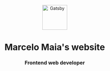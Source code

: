 <p align="center">
  <a href="https://marcelomaias.net">
    <img alt="Gatsby" src="https://marcelomaias.net/icon.png" width="80" />
  </a>
</p>
<h1 align="center">
  Marcelo Maia's website
</h1>
<h3 align="center">
  Frontend web developer
</h3>
